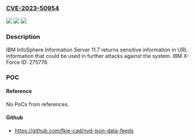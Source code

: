 ### [CVE-2023-50954](https://cve.mitre.org/cgi-bin/cvename.cgi?name=CVE-2023-50954)
![](https://img.shields.io/static/v1?label=Product&message=InfoSphere%20Information%20Server&color=blue)
![](https://img.shields.io/static/v1?label=Version&message=%3D%2011.7%20&color=brighgreen)
![](https://img.shields.io/static/v1?label=Vulnerability&message=CWE-598%20Information%20Exposure%20Through%20Query%20Strings%20in%20GET%20Request&color=brighgreen)

### Description

IBM InfoSphere Information Server 11.7 returns sensitive information in URL information that could be used in further attacks against the system.  IBM X-Force ID:  275776.

### POC

#### Reference
No PoCs from references.

#### Github
- https://github.com/fkie-cad/nvd-json-data-feeds

